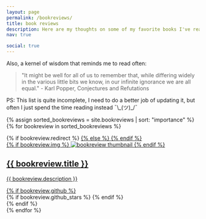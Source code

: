 ```yaml
---
layout: page
permalink: /bookreviews/
title: book reviews
description: Here are my thoughts on some of my favorite books I've read.
nav: true

social: true
---
```


Also, a kernel of wisdom that reminds me to read often:

>    "It might be well for all of us to remember that, while differing widely in the various little bits we know, in our infinite ignorance we are all equal." - Karl Popper, Conjectures and Refutations 

PS: This list is quite incomplete, I need to do a better job of updating it, but often I just spend the time reading instead  ¯\\\_(ツ)\_/¯



<div class="bookreviews grid">

  {% assign sorted_bookreviews = site.bookreviews | sort: "importance" %}
  {% for bookreview in sorted_bookreviews %}
  <div class="grid-item">
    {% if bookreview.redirect %}
    <a href="{{ bookreview.redirect }}" target="_blank">
    {% else %}
    <a href="{{ bookreview.url | relative_url }}">
    {% endif %}
      <div class="card hoverable">
        {% if bookreview.img %}
        <img src="{{ bookreview.img | relative_url }}" alt="bookreview thumbnail">
        {% endif %}
        <div class="card-body">
          <h2 class="card-title text-lowercase">{{ bookreview.title }}</h2>
          <p class="card-text">{{ bookreview.description }}</p>
          <div class="row ml-1 mr-1 p-0">
            {% if bookreview.github %}
            <div class="github-icon">
              <div class="icon" data-toggle="tooltip" title="Code Repository">
                <a href="{{ bookreview.github }}" target="_blank"><i class="fab fa-github gh-icon"></i></a>
              </div>
              {% if bookreview.github_stars %}
              <span class="stars" data-toggle="tooltip" title="GitHub Stars">
                <i class="fas fa-star"></i>
                <span id="{{ bookreview.github_stars }}-stars"></span>
              </span>
              {% endif %}
            </div>
            {% endif %}
          </div>
        </div>
      </div>
    </a>
  </div>
{% endfor %}

</div>


